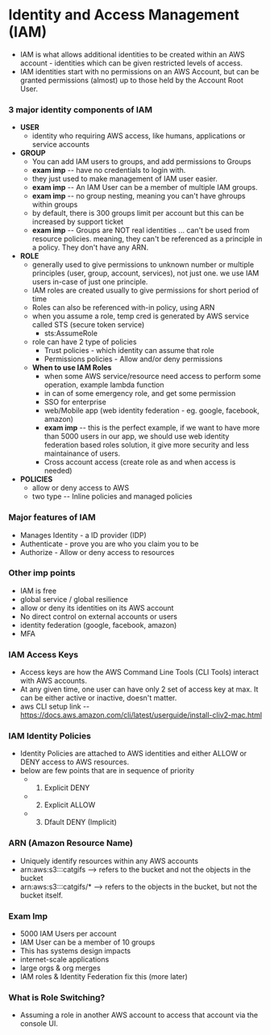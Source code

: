 # Identity and Access Management (IAM)
- IAM is what allows additional identities to be created within an AWS account - identities which can be given restricted levels of access.
- IAM identities start with no permissions on an AWS Account, but can be granted permissions (almost) up to those held by the Account Root User.

### 3 major identity components of IAM
- **USER**
  - identity who requiring AWS access, like humans, applications or service accounts
- **GROUP** 
  - You can add IAM users to groups, and add permissions to Groups 
  - **exam imp** -- have no credentials to login with.
  - they just used to make management of IAM user easier.
  - **exam imp** -- An IAM User can be a member of multiple IAM groups.
  - **exam imp** -- no group nesting, meaning you can't have ghroups within groups
  - by default, there is 300 groups limit per account but this can be increased by support ticket
  - **exam imp** -- Groups are NOT real identities ... can't be used from resource policies. meaning, they can't be referenced as a principle in a policy. They don't have any ARN.
- **ROLE**
  - generally used to give permissions to unknown number or multiple principles (user, group, account, services), not just one. we use IAM users in-case of just one principle.
  - IAM roles are created usually to give permissions for short period of time
  - Roles can also be referenced with-in policy, using ARN
  - when you assume a role, temp cred is generated by AWS service called STS (secure token service)
    - sts:AssumeRole
  - role can have 2 type of policies
    - Trust policies - which identity can assume that role
    - Permissions policies - Allow and/or deny permissions
  - **When to use IAM Roles**
    - when some AWS service/resource need access to perform some operation, example lambda function
    - in can of some emergency role, and get some permission
    - SSO for enterprise
    - web/Mobile app (web identity federation - eg. google, facebook, amazon)
    - **exam imp** -- this is the perfect example, if we want to have more than 5000 users in our app, we should use web identity federation based roles solution, it give more security and less maintainance of users.
    - Cross account access (create role as and when access is needed)
- **POLICIES** 
  - allow or deny access to AWS
  - two type -- Inline policies and managed policies

### Major features of IAM
- Manages Identity - a ID provider (IDP)
- Authenticate - prove you are who you claim you to be
- Authorize - Allow or deny access to resources

### Other imp points
- IAM is free
- global service / global resilience
- allow or deny its identities on its AWS account
- No direct control on external accounts or users
- identity federation (google, facebook, amazon)
- MFA


### IAM Access Keys
- Access keys are how the AWS Command Line Tools (CLI Tools) interact with AWS accounts.
- At any given time, one user can have only 2 set of access key at max. It can be either active or inactive, doesn't matter.
- aws CLI setup link -- https://docs.aws.amazon.com/cli/latest/userguide/install-cliv2-mac.html

### IAM Identity Policies
- Identity Policies are attached to AWS identities and either ALLOW or DENY access to AWS resources.
- below are few points that are in sequence of priority
  - 1. Explicit DENY
  - 2. Explicit ALLOW
  - 3. Dfault DENY (Implicit)

### ARN (Amazon Resource Name)
- Uniquely identify resources within any AWS accounts
- arn:aws:s3:::catgifs --> refers to the bucket and not the objects in the bucket
- arn:aws:s3:::catgifs/* --> refers to the objects in the bucket, but not the bucket itself.

### Exam Imp
- 5000 IAM Users per account
- IAM User can be a member of 10 groups
- This has systems design impacts
- internet-scale applications
- large orgs & org merges
- IAM roles & Identity Federation fix this (more later)

### What is Role Switching?
- Assuming a role in another AWS account to access that account via the console UI.




